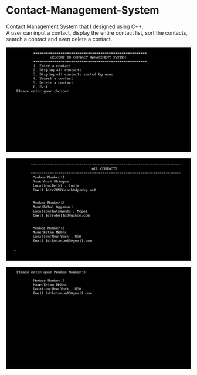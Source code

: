 # Contact-Management-System
Contact Management System that I designed using C++.
<br>
A user can input a contact, display the entire contact list, sort the contacts, search a contact and even delete a contact.


![](images/screenshot1.png)

![](images/screenshot2.png)

![](images/screenshot3.png)
